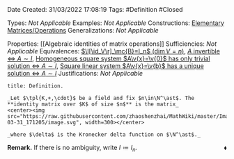 <br />
<br />

Date Created: 31/03/2022 17:08:19
Tags: #Definition #Closed 

Types: _Not Applicable_
Examples: _Not Applicable_
Constructions: [Elementary Matrices$\slash$Operations](Elementary%20Matrices%20and%20Operations.md)
Generalizations: _Not Applicable_

Properties: [[Algebraic identities of matrix operations]]
Sufficiencies: _Not Applicable_
Equivalences: [$\l[\id_V\r]_\mc{B}=I_n$ ($\dim V=n$)](Identity%20function%20on%20a%20vector%20space%20is%20represented%20by%20the%20identity%20matrix.md), [$A$ invertible $\Leftrightarrow$ $A\sim I$](Matrix%20invertible%20iff%20row-equivalent%20to%20identity.md), [Homogeneous square system $A\v{x}=\v{0}$ has only trivial solution $\Leftrightarrow$ $A\sim I$](Homogeneous%20square%20linear%20system%20only%20trivial%20solution%20iff%20coefficient%20matrix%20row-equivalent%20to%20identity.md), [Square linear system $A\v{x}=\v{b}$ has a unique solution $\Leftrightarrow$ $A\sim I$](Square%20linear%20system%20has%20unique%20solution%20iff%20coefficient%20matrix%20row-equivalent%20to%20identity.md)
Justifications: _Not Applicable_

``` ad-Definition
title: Definition.

_Let $\tpl{K,+,\cdot}$ be a field and fix $n\in\N^\ast$. The **identity matrix over $K$ of size $n$** is the matrix_
<center><img src="https://raw.githubusercontent.com/zhaoshenzhai/MathWiki/master/Images/2022-03-31_171205/image.svg", width=300></center>

_where $\delta$ is the Kronecker delta function on $\N^\ast$._

```

**Remark.** If there is no ambiguity, write $I\coloneqq I_n$.<span style="float:right;">$\blacklozenge$</span>
